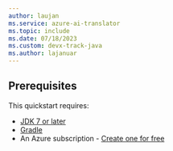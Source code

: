 ```yaml
---
author: laujan
ms.service: azure-ai-translator
ms.topic: include
ms.date: 07/18/2023
ms.custom: devx-track-java
ms.author: lajanuar
---
```


## Prerequisites

This quickstart requires:

* [JDK 7 or later](https://www.oracle.com/technetwork/java/javase/downloads/index.html)
* [Gradle](https://gradle.org/install/)
* An Azure subscription - [Create one for free](https://azure.microsoft.com/pricing/purchase-options/azure-account?cid=msft_learn)
